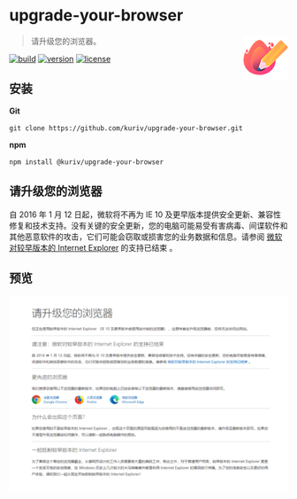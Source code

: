 # upgrade-your-browser

<a href="https://github.com/kuriv/upgrade-your-browser">
    <img src="upgrade-your-browser.png" width="80" height="80" align="right">
</a>

> 请升级您的浏览器。

[![build][build-image]][build-url]
[![version][version-image]][version-url]
[![license][license-image]][license-url]

## 安装

**Git**

```
git clone https://github.com/kuriv/upgrade-your-browser.git
```

**npm**

```
npm install @kuriv/upgrade-your-browser
```

## 请升级您的浏览器

自 2016 年 1 月 12 日起，微软将不再为 IE 10 及更早版本提供安全更新、兼容性修复和技术支持。没有关键的安全更新，您的电脑可能易受有害病毒、间谍软件和其他恶意软件的攻击，它们可能会窃取或损害您的业务数据和信息。请参阅 [微软对较早版本的 Internet Explorer](https://www.microsoft.com/zh-cn/microsoft-365/windows/end-of-ie-support) 的支持已结束 。

## 预览

![upgrade-your-browser](test.png)



[build-image]: https://img.shields.io/badge/build-passing-brightgreen   "build"
[build-url]: https://github.com/kuriv/upgrade-your-browser    "build"
[version-image]: https://img.shields.io/badge/version-v1.0.2-blue   "version"
[version-url]: https://github.com/kuriv/upgrade-your-browser  "version"
[license-image]: https://img.shields.io/badge/license-MIT-green "license"
[license-url]: https://opensource.org/licenses/MIT  "license"